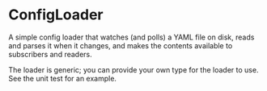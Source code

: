 # ConfigLoader

A simple config loader that watches (and polls) a YAML file on disk,
reads and parses it when it changes, and makes the contents available
to subscribers and readers.

The loader is generic; you can provide your own type for the loader
to use. See the unit test for an example.

